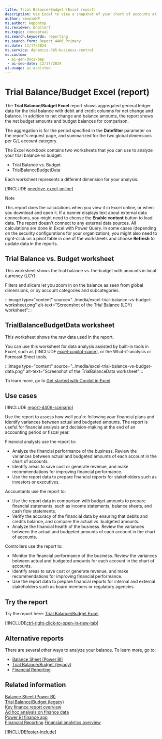 ```yaml
---
title: Trial Balance/Budget (Excel report)
description: Use Excel to view a snapshot of your chart of accounts at a given point to check the debit and credit net change and closing balance compared to the budget.
author: kennieNP
ms.author: kepontop
ms.reviewer: bholtorf
ms.topic: conceptual
ms.search.keywords: reporting
ms.search.form: Report_4406_Primary
ms.date: 12/17/2024
ms.service: dynamics-365-business-central
ms.custom:
 - ai-gen-docs-bap
 - ai-seo-date: 12/17/2024
ai.usage: ai-assisted
---
```


# Trial Balance/Budget Excel (report)

The **Trial Balance/Budget Excel** report shows aggregated general ledger data for the trial balance with debit and credit columns for net change and balance. In addition to net change and balance amounts, the report shows the net budget amounts and budget balances for comparison.

The aggregation is for the period specified in the **Datefilter** parameter on the report's request page, and summarized for the two global dimensions per G/L account category.

The Excel workbook contains two worksheets that you can use to analyze your trial balance vs budget:

- Trial Balance vs. Budget
- TrialBalanceBudgetData

Each worksheet represents a different dimension for your analysis.

[!INCLUDE [onedrive-excel-online](../includes/onedrive-excel-online.md)]

> [!NOTE]
> This report does the calculations when you view it in Excel online, or when you download and open it. If a banner displays text about external data connections, you might need to choose the **Enable content** button to load data. The report doesn't connect to any external data sources. All calculations are done in Excel with Power Query. In some cases (depending on the security configurations for your organization), you might also need to right-click on a pivot table in one of the worksheets and choose **Refresh** to update data in the reports.

## Trial Balance vs. Budget worksheet

This worksheet shows the trial balance vs. the budget with amounts in local currency (LCY).

Filters and slicers let you zoom in on the balance as seen from global dimensions, or by account categories and subcategories.

:::image type="content" source="../media/excel-trial-balance-vs-budget-worksheet.png" alt-text="Screenshot of the Trial Balance (LCY) worksheet":::

## TrialBalanceBudgetData worksheet

This worksheet shows the raw data used in the report.

You can use this worksheet for data analysis assisted by built-in tools in Excel, such as [!INCLUDE [excel-copilot-name](../includes/excel-copilot-name.md)], or the What-if-analysis or Forecast Sheet tools.

:::image type="content" source="../media/excel-trial-balance-vs-budget-data.png" alt-text="Screenshot of the TrialBalanceData worksheet":::

To learn more, go to [Get started with Copilot in Excel](https://support.microsoft.com/en-us/office/get-started-with-copilot-in-excel-d7110502-0334-4b4f-a175-a73abdfc118a).

## Use cases

[!INCLUDE [report-4406-scenario](../includes/report-4406-scenario-include.md)]

Use the report to assess how well you're following your financial plans and identify variances between actual and budgeted amounts. The report is useful for financial analysis and decision-making at the end of an accounting period or fiscal year.

<!-- 
Prompt

Below is a report in an ERP system. Provide 3-4 use cases for different personas working with core finance.
Format like this:    
  
As a <persona>, use the report to    
* use case 1  
* use case 2    

Do not capitalize the persona names. 
Do not start lines with ""Use the data to""

## Report description
Shows a trial balance in comparison to a budget. You can choose to see a trial balance for selected dimensions. Use this report at the close of an accounting period or fiscal year.

### What the report does
Shows G/L accounts with debit and credit net change and balance for the specified period. Also shows % of actual vs budget. Can be filtered by Dimensions.

### Use cases
View a snapshot of your chart of accounts at a given point in time, to check the debit and credit net change and closing balance compared to the budget.
This report helps businesses assess how well they are adhering to their financial plans and identify any variances between actual and budgeted amounts. It's particularly useful for financial analysis and decision-making at the end of an accounting period or fiscal year.

Please include your data sources and URLs

-->

Financial analysts use the report to:

- Analyze the financial performance of the business. Review the variances between actual and budgeted amounts of each account in the chart of accounts.
- Identify areas to save cost or generate revenue, and make recommendations for improving financial performance.
- Use the report data to prepare financial reports for stakeholders such as investors or executives.

Accountants use the report to:

- Use the report data in comparison with budget amounts to prepare financial statements, such as income statements, balance sheets, and cash flow statements.
- Verify the accuracy of the financial data by ensuring that debits and credits balance, and compare the actual vs. budgeted amounts.
- Analyze the financial health of the business. Review the variances between the actual and budgeted amounts of each account in the chart of accounts.

Controllers use the report to:

- Monitor the financial performance of the business. Review the variances between actual and budgeted amounts for each account in the chart of accounts.
- Identify areas to save cost or generate revenue, and make recommendations for improving financial performance.
- Use the report data to prepare financial reports for internal and external stakeholders such as board members or regulatory agencies.

## Try the report

Try the report here: [Trial Balance/Budget Excel](https://businesscentral.dynamics.com?report=4406)

[!INCLUDE[ctrl-right-click-to-open-in-new-tab](../includes/ctrl-right-click-to-open-in-new-tab.md)]

## Alternative reports

There are several other ways to analyze your balance. To learn more, go to:

- [Balance Sheet (Power BI)](../finance-powerbi-balance-sheet.md)
- [Trial Balance/Budget (legacy)](../reports/report-9.md)
- [Financial Reporting](../bi-how-work-account-schedule.md)

## Related information

[Balance Sheet (Power BI)](../finance-powerbi-balance-sheet.md)  
[Trial Balance/Budget (legacy)](../reports/report-9.md)  
[Key finance report overview](../finance-reports.md)  
[Ad hoc analysis on finance data](../ad-hoc-analysis-finance.md)  
[Power BI finance app](../finance-powerbi-app.md)  
[Financial Reporting](../bi-how-work-account-schedule.md)
[Financial analytics overview](../bi.md)  

[!INCLUDE[footer-include](../includes/footer-banner.md)]